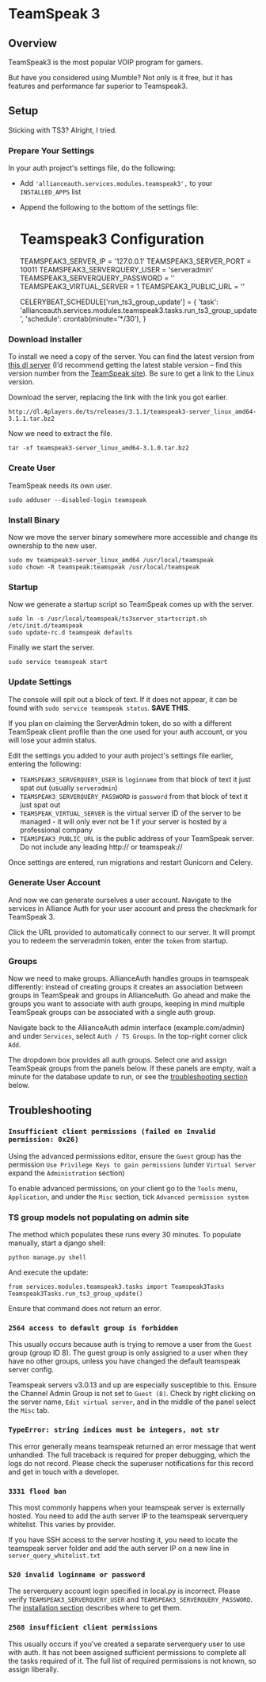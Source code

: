 # TeamSpeak 3

## Overview
TeamSpeak3 is the most popular VOIP program for gamers.

But have you considered using Mumble? Not only is it free, but it has features and performance far superior to Teamspeak3.

## Setup
Sticking with TS3? Alright, I tried.

### Prepare Your Settings
In your auth project's settings file, do the following:
 - Add `'allianceauth.services.modules.teamspeak3',` to your `INSTALLED_APPS` list
 - Append the following to the bottom of the settings file:


    # Teamspeak3 Configuration
    TEAMSPEAK3_SERVER_IP = '127.0.0.1'
    TEAMSPEAK3_SERVER_PORT = 10011
    TEAMSPEAK3_SERVERQUERY_USER = 'serveradmin'
    TEAMSPEAK3_SERVERQUERY_PASSWORD = ''
    TEAMSPEAK3_VIRTUAL_SERVER = 1
    TEAMSPEAK3_PUBLIC_URL = ''

    CELERYBEAT_SCHEDULE['run_ts3_group_update'] = {
        'task': 'allianceauth.services.modules.teamspeak3.tasks.run_ts3_group_update',
        'schedule': crontab(minute='*/30'),
    }

### Download Installer
To install we need a copy of the server. You can find the latest version from [this dl server](http://dl.4players.de/ts/releases/) (I’d recommend getting the latest stable version – find this version number from the [TeamSpeak site](https://www.teamspeak.com/downloads#)). Be sure to get a link to the Linux version.

Download the server, replacing the link with the link you got earlier.

    http://dl.4players.de/ts/releases/3.1.1/teamspeak3-server_linux_amd64-3.1.1.tar.bz2

Now we need to extract the file.

    tar -xf teamspeak3-server_linux_amd64-3.1.0.tar.bz2

### Create User
TeamSpeak needs its own user.

    sudo adduser --disabled-login teamspeak

### Install Binary
Now we move the server binary somewhere more accessible and change its ownership to the new user.

    sudo mv teamspeak3-server_linux_amd64 /usr/local/teamspeak
    sudo chown -R teamspeak:teamspeak /usr/local/teamspeak

### Startup
Now we generate a startup script so TeamSpeak comes up with the server.

    sudo ln -s /usr/local/teamspeak/ts3server_startscript.sh /etc/init.d/teamspeak
    sudo update-rc.d teamspeak defaults

Finally we start the server.

    sudo service teamspeak start

### Update Settings
The console will spit out a block of text. If it does not appear, it can be found with `sudo service teamspeak status`. **SAVE THIS**.

If you plan on claiming the ServerAdmin token, do so with a different TeamSpeak client profile than the one used for your auth account, or you will lose your admin status.

Edit the settings you added to your auth project's settings file earlier, entering the following:
 - `TEAMSPEAK3_SERVERQUERY_USER` is `loginname` from that block of text it just spat out (usually `serveradmin`)
 - `TEAMSPEAK3_SERVERQUERY_PASSWORD` is `password` from that block of text it just spat out
 - `TEAMSPEAK_VIRTUAL_SERVER` is the virtual server ID of the server to be managed - it will only ever not be 1 if your server is hosted by a professional company
 - `TEAMSPEAK3_PUBLIC_URL` is the public address of your TeamSpeak server. Do not include any leading http:// or teamspeak://

Once settings are entered, run migrations and restart Gunicorn and Celery.

### Generate User Account
And now we can generate ourselves a user account. Navigate to the services in Alliance Auth for your user account and press the checkmark for TeamSpeak 3.

Click the URL provided to automatically connect to our server. It will prompt you to redeem the serveradmin token, enter the `token` from startup.

### Groups

Now we need to make groups. AllianceAuth handles groups in teamspeak differently: instead of creating groups it creates an association between groups in TeamSpeak and groups in AllianceAuth. Go ahead and make the groups you want to associate with auth groups, keeping in mind multiple TeamSpeak groups can be associated with a single auth group.

Navigate back to the AllianceAuth admin interface (example.com/admin) and under `Services`, select `Auth / TS Groups`. In the top-right corner click `Add`.

The dropdown box provides all auth groups. Select one and assign TeamSpeak groups from the panels below. If these panels are empty, wait a minute for the database update to run, or see the [troubleshooting section](#ts-group-models-not-populating-on-admin-site) below.

## Troubleshooting

### `Insufficient client permissions (failed on Invalid permission: 0x26)`

Using the advanced permissions editor, ensure the `Guest` group has the permission `Use Privilege Keys to gain permissions` (under `Virtual Server` expand the `Administration` section)

To enable advanced permissions, on your client go to the `Tools` menu, `Application`, and under the `Misc` section, tick `Advanced permission system`

### TS group models not populating on admin site
The method which populates these runs every 30 minutes. To populate manually, start a django shell:

    python manage.py shell

And execute the update:

    from services.modules.teamspeak3.tasks import Teamspeak3Tasks
    Teamspeak3Tasks.run_ts3_group_update()

Ensure that command does not return an error.

### `2564 access to default group is forbidden`

This usually occurs because auth is trying to remove a user from the `Guest` group (group ID 8). The guest group is only assigned to a user when they have no other groups, unless you have changed the default teamspeak server config.

Teamspeak servers v3.0.13 and up are especially susceptible to this. Ensure the Channel Admin Group is not set to `Guest (8)`. Check by right clicking on the server name, `Edit virtual server`, and in the middle of the panel select the `Misc` tab.

### `TypeError: string indices must be integers, not str`

This error generally means teamspeak returned an error message that went unhandled. The full traceback is required for proper debugging, which the logs do not record. Please check the superuser notifications for this record and get in touch with a developer.

### `3331 flood ban`

This most commonly happens when your teamspeak server is externally hosted. You need to add the auth server IP to the teamspeak serverquery whitelist. This varies by provider.

If you have SSH access to the server hosting it, you need to locate the teamspeak server folder and add the auth server IP on a new line in  `server_query_whitelist.txt`

### `520 invalid loginname or password`

The serverquery account login specified in local.py is incorrect. Please verify `TEAMSPEAK3_SERVERQUERY_USER` and `TEAMSPEAK3_SERVERQUERY_PASSWORD`. The [installation section](#update-settings) describes where to get them.

### `2568 insufficient client permissions`

This usually occurs if you've created a separate serverquery user to use with auth. It has not been assigned sufficient permissions to complete all the tasks required of it. The full list of required permissions is not known, so assign liberally.

